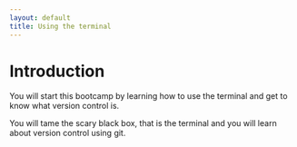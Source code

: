 ```yaml
---
layout: default
title: Using the terminal
---
```


# Introduction

You will start this bootcamp by learning how to use the terminal and get to know what version control is.

You will tame the scary black box, that is the terminal and you will learn about version control using git.
